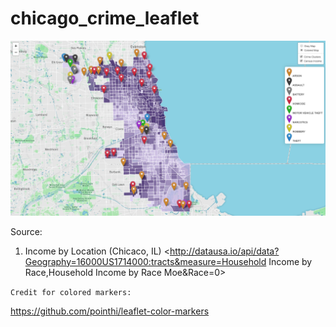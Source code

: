 # chicago_crime_leaflet

![Alt text](Map.png?raw=true "Machine Learning: Crime Clusters")


Source:
1) Income by Location (Chicaco, IL)
<http://datausa.io/api/data?Geography=16000US1714000:tracts&measure=Household Income by Race,Household Income by Race Moe&Race=0>




```Credit for colored markers:  ```

https://github.com/pointhi/leaflet-color-markers
